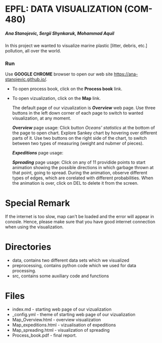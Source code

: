 # EPFL: DATA VISUALIZATION (COM-480) 
##### Ana Stanojevic, Sergii Shynkaruk, Mohammad Aquil

In this project we wanted to visualize marine plastic [litter, debris, etc.] pollution, all over the world.

### Run
Use **GOOGLE CHROME** browser to open our web site https://ana-stanojevic.github.io/. 
  - To open process book, click on the **Process book** link.
  - To open vizualization, click on the **Map** link.
  
      The default page of our vizualization is **_Overview_** web page. Use three buttons in the left down corner of each page to switch to wanted visualization, at any moment.
      
      **_Overview_** page usage: 
        Click button *Oceans' statistics* at the bottom of the page to open chart. Explore Sankey chart by hovering over               different parts of it. Use two buttons on the right side of the chart, to switch between two types of measuring              (weight and nubmer of pieces).
        
      **_Expeditions_** page usage:
        
      **_Spreading_** page usage:
        Click on any of 11 providide points to start animation showing the possible directions in which garbage thrown at that         point, going to spread. During the animation, observe different types of edges, which are corelated with different             probabilities. When the animation is over, click on DEL to delete it from the screen.
# Special Remark
If the internet is too slow, map can't be loaded and the error will appear in conosle. Hence, please make sure that you have good internet connection when using the visualization.

# Directories
- data, contains two different data sets which we visualized
- preprocessing, contains python code which we used for data processing.
- src, contains some auxiliary code and functions

# Files
- index.md - starting web page of our vizualization
- _config.yml - theme of starting web page of our vizualization
- Map_Overview.html - overview visualization
- Map_expeditions.html - vizualisation of expeditions
- Map_spreading.html - visualization of spreading
- Process_book.pdf - final report.
